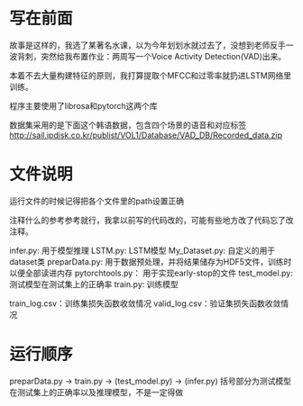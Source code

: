 # 写在前面

故事是这样的，我选了某著名水课，以为今年划划水就过去了，没想到老师反手一波背刺，突然给我布置作业：两周写一个Voice Activity Detection(VAD)出来。

本着不去大量构建特征的原则，我打算提取个MFCC和过零率就扔进LSTM网络里训练。

程序主要使用了librosa和pytorch这两个库

数据集采用的是下面这个韩语数据，包含四个场景的语音和对应标签
http://sail.ipdisk.co.kr/publist/VOL1/Database/VAD_DB/Recorded_data.zip

# 文件说明
运行文件的时候记得把各个文件里的path设置正确

注释什么的参考参考就行，我拿以前写的代码改的，可能有些地方改了代码忘了改注释。

infer.py: 用于模型推理
LSTM.py: LSTM模型
My_Dataset.py: 自定义的用于dataset类
preparData.py: 用于数据预处理，并将结果储存为HDF5文件，训练时以便全部读进内存
pytorchtools.py： 用于实现early-stop的文件
test_model.py: 测试模型在测试集上的正确率
train.py: 训练模型

train_log.csv：训练集损失函数收敛情况
valid_log.csv：验证集损失函数收敛情况

# 运行顺序
preparData.py -> train.py -> (test_model.py) -> (infer.py)
括号部分为测试模型在测试集上的正确率以及推理模型，不是一定得做
